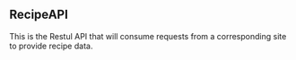 ﻿## RecipeAPI

This is the Restul API that will consume requests from a corresponding site to provide recipe data.